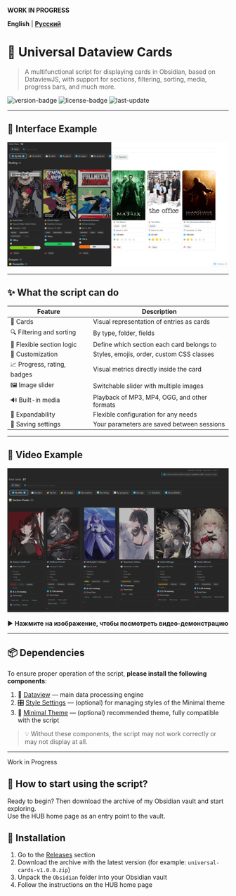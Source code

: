 **WORK IN PROGRESS**

**English** | **[Русский](README_RU.md)**

# 🎴 **Universal Dataview Cards**

> A multifunctional script for displaying cards in Obsidian, based on DataviewJS, with support for sections, filtering, sorting, media, progress bars, and much more.

![version-badge](https://img.shields.io/badge/version-0.0.1-blue) ![license-badge](https://img.shields.io/badge/license-MIT-green) ![last-update](https://img.shields.io/badge/last_update-June_2025-orange)

---

## 📸 **Interface Example**

![Interface screenshot](Obsidian-Vault/assets/Screenshots/EXAMPLE%20interface%201.png)

---

## ✨ **What the script can do**

| Feature                      | Description                                       |
| ---------------------------- | ------------------------------------------------- |
| 🎴 Cards                     | Visual representation of entries as cards         |
| 🔍 Filtering and sorting      | By type, folder, fields                           |
| 🧠 Flexible section logic     | Define which section each card belongs to         |
| 🎨 Customization              | Styles, emojis, order, custom CSS classes         |
| 📈 Progress, rating, badges   | Visual metrics directly inside the card           |
| 🖼️ Image slider              | Switchable slider with multiple images            |
| 🔊 Built-in media             | Playback of MP3, MP4, OGG, and other formats      |
| 🧩 Expandability              | Flexible configuration for any needs              |
| 💾 Saving settings            | Your parameters are saved between sessions        |

---

## 🎥 **Video Example**

[![Смотреть демо](Obsidian-Vault/assets/Screenshots/Video_Preview_Interface.png)](https://www.youtube.com/watch?v=I-n4x_6X_C4)

▶️ **Нажмите на изображение, чтобы посмотреть видео-демонстрацию**


---

## 📦 **Dependencies**

To ensure proper operation of the script, **please install the following components**:

1. 🔌 [Dataview](obsidian://show-plugin?id=dataview) — main data processing engine  
2. 🎛 [Style Settings](obsidian://show-plugin?id=obsidian-style-settings) — (optional) for managing styles of the Minimal theme  
3. 🎨 [Minimal Theme](https://github.com/kepano/obsidian-minimal) — (optional) recommended theme, fully compatible with the script

> 💡 Without these components, the script may not work correctly or may not display at all.

---

Work in Progress

## 🚀 **How to start using the script?**

Ready to begin? Then download the archive of my Obsidian vault and start exploring.  
Use the HUB home page as an entry point to the vault.

## 🚀 Installation

1. Go to the [Releases](https://github.com/yourname/yourrepository/releases) section  
2. Download the archive with the latest version (for example: `universal-cards-v1.0.0.zip`)  
3. Unpack the `Obsidian` folder into your Obsidian vault  
4. Follow the instructions on the HUB home page
